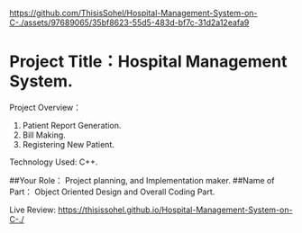 
https://github.com/ThisisSohel/Hospital-Management-System-on-C-./assets/97689065/35bf8623-55d5-483d-bf7c-31d2a12eafa9
# Project Title：Hospital Management System. 

Project Overview：
1. Patient Report Generation.
2. Bill Making.
3. Registering New Patient.

Technology Used: C++.

##Your Role：
    Project planning, 
    and Implementation maker.
##Name of Part：
    Object Oriented Design and Overall Coding Part.

Live Review: https://thisissohel.github.io/Hospital-Management-System-on-C-./ 
